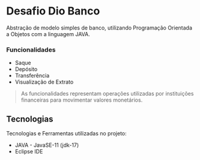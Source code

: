 # Desafio Dio Banco

Abstração de modelo simples de banco, utilizando Programação Orientada a Objetos com a linguagem JAVA.

### Funcionalidades

- Saque
- Depósito
- Transferência
- Visualização de Extrato

> As funcionalidades representam operações utilizadas por instituições financeiras para movimentar valores monetários.

## Tecnologias

Tecnologias e Ferramentas utilizadas no projeto:

- JAVA - JavaSE-11 (jdk-17)
- Eclipse IDE
